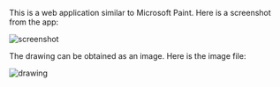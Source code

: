 This is a web application similar to Microsoft Paint. Here is a screenshot from the app:

![screenshot](https://github.com/user-attachments/assets/fe66e353-2052-402f-b0f9-e404b72791b1)

The drawing can be obtained as an image. Here is the image file:

![drawing](https://github.com/user-attachments/assets/46674f1c-279d-48f5-bc4c-30fefff35cff)
